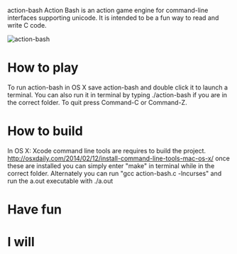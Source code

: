 action-bash
Action Bash is an action game engine for command-line interfaces supporting unicode. It is intended to be a fun way to read and write C code.

![action-bash](http://softwaresoft.org/action-bash.gif)

# How to play
To run action-bash in OS X save action-bash and double click it to launch a terminal. You can also run it in terminal by typing ./action-bash if you are in the correct folder. To quit press Command-C or Command-Z.

# How to build
In OS X: Xcode command line tools are requires to build the project. http://osxdaily.com/2014/02/12/install-command-line-tools-mac-os-x/ once these are installed you can simply enter "make" in terminal while in the correct folder. Alternately you can run "gcc action-bash.c -lncurses" and run the a.out executable with ./a.out 

# Have fun

# I will
